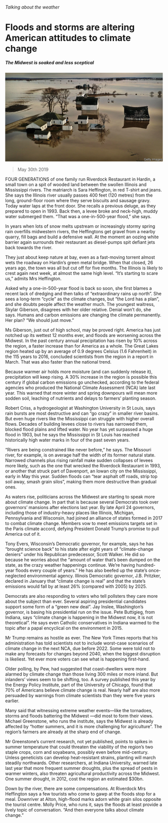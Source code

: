 ###### Talking about the weather

# Floods and storms are altering American attitudes to climate change 

##### The Midwest is soaked and less sceptical 

![image](images/20190601_USP002_1.jpg) 

> May 30th 2019 

FOUR GENERATIONS of one family run Riverdock Restaurant in Hardin, a small town on a spit of wooded land between the swollen Illinois and Mississippi rivers. The matriarch is Sara Heffington, in red T-shirt and jeans. She says the Illinois river usually passes 400 feet (120 metres) from the long, ground-floor room where they serve biscuits and sausage gravy. Today water laps at the front door. She recalls a previous deluge, as they prepared to open in 1993. Back then, a levee broke and neck-high, muddy water submerged them. “That was a one-in-500-year flood,” she says. 

In years when lots of snow melts upstream or increasingly stormy spring rain overfills midwestern rivers, the Heffingtons get gravel from a nearby quarry, fill bags and build a defensive wall. At the moment an oozing white barrier again surrounds their restaurant as diesel-pumps spit defiant jets back towards the river. 

They just about keep nature at bay, even as a fast-moving torrent almost wets the roadway on Hardin’s green metal bridge. When that closed, 26 years ago, the town was all but cut off for five months. The Illinois is likely to crest again next week, at almost the same high level. “It’s starting to scare us,” admits Mrs Heffington. 

Asked why a one-in-500-year flood is back so soon, she first blames a recent lack of dredging and then talks of “extraordinary rains up north”. She sees a long-term “cycle” as the climate changes, but “the Lord has a plan”, and she doubts people affect the weather much. The youngest waitress, Skylar Giberson, disagrees with her older relative. Denial won’t do, she says. Humans and carbon emissions are changing the climate permanently. Her plan? “We should just move.” 

Ms Giberson, just out of high school, may be proved right. America has just notched up its wettest 12 months ever, and floods are worsening across the Midwest. In the past century annual precipitation has risen by 10% across the region, a faster increase than for America as a whole. The Great Lakes region heated up by an average of 0.9 degrees Celsius (1.6 Fahrenheit) in the 115 years to 2016, concluded scientists from the region in a report in March. That was also faster than the national trend. 

Because warmer air holds more moisture (and can suddenly release it), precipitation will keep rising. A 30% increase in the region is possible this century if global carbon emissions go unchecked, according to the federal agencies who produced the National Climate Assessment (NCA) late last year. This warned that more winter and spring downpours will mean more sodden soil, leaching of nutrients and delays to farmers’ planting season. 

Robert Criss, a hydrogeologist at Washington University in St Louis, says rain bursts are most destructive and can “go crazy” in smaller river basins. But even huge rivers like the Mississippi can struggle with higher overall flows. Decades of building levees close to rivers has narrowed them, blocked flood plains and lifted water. No year has yet surpassed a huge flood in 1903, but he says the Mississippi in St Louis has reached historically high water marks in four of the past seven years. 

“Rivers are being constrained like never before,” he says. The Missouri river, for example, is on average half the width of its former natural state. Narrowed channels plus rising rainfall make sudden collapses of levees more likely, such as the one that wrecked the Riverdock Restaurant in 1993, or another that struck part of Davenport, an Iowan city on the Mississippi, early in May this year. Sudden floods can “tear asphalt off roads, strip top soil away, smash grain silos”, making them more destructive than gradual ones. 

As waters rise, politicians across the Midwest are starting to speak more about climate change. In part that is because several Democrats took over governors’ mansions after elections last year. By late April 24 governors, including those of industry-heavy places like Illinois, Michigan, Pennsylvania and Wisconsin, had joined an alliance of states formed in 2017 to combat climate change. Members vow to meet emissions targets set in the Paris climate accord, defying President Donald Trump’s promise to pull America out of it. 

Tony Evers, Wisconsin’s Democratic governor, for example, says he has “brought science back” to his state after eight years of “climate-change deniers” under his Republican predecessor, Scott Walker. He did so because he worries about the “amount of water that’s been dumped on the state, as the crazy weather happenings continue. We’re having hundred-year floods every couple of years.” He has also beefed up the state’s once-neglected environmental agency. Illinois Democratic governor, J.B. Pritzker, declared in January that “climate change is real” and that the state’s emissions would fall by at least 26% (compared with 2005) by 2025. 

Democrats are also responding to voters who tell pollsters they care more about the subject than ever. Several aspiring presidential candidates support some form of a “green new deal”. Jay Inslee, Washington’s governor, is basing his presidential run on the issue. Pete Buttigieg, from Indiana, says “climate change is happening in the Midwest now, it is not theoretical”. He says even Catholic conservatives in Indiana warmed to the topic after a papal encyclical on the environment in 2015. 

Mr Trump remains as hostile as ever. The New York Times reports that his administration has told scientists not to include worst-case scenarios of climate change in the next NCA, due before 2022. Some were told not to make any forecasts for changes beyond 2040, when the biggest disruption is likeliest. Yet ever more voters can see what is happening first-hand. 

Older polling, by Pew, had suggested that coast-dwellers were more alarmed by climate change than those living 300 miles or more inland. But inlanders’ views seem to be shifting, too. A survey published this year by the Energy Policy Institute, part of the University of Chicago, found that 70% of Americans believe climate change is real. Nearly half are also more persuaded by warnings from climate scientists than they were five years earlier. 

Many said that witnessing extreme weather events—like the tornadoes, storms and floods battering the Midwest —did most to form their views. Michael Greenstone, who runs the institute, says the Midwest is already affected by “hotter summers, and it is more challenging for agriculture”. The region’s farmers are already at the sharp end of change. 

Mr Greenstone’s current research, not yet published, points to spikes in summer temperature that could threaten the viability of the region’s two staple crops, corn and soyabeans, possibly even before mid-century. Unless geneticists can develop heat-resistant strains, planting will march steadily northwards. Other researchers, at Indiana University, warned late last year that more frequent summer droughts, plus the spread of pests in warmer winters, also threaten agricultural productivity across the Midwest. One summer drought, in 2012, cost the region an estimated $30bn. 

Down by the river, there are some compensations. At Riverdock Mrs Heffington says a few tourists who come to gawp at the floods stop for a meal. Downriver at Alton, high-flood marks adorn white grain silos opposite the tourist centre. Molly Price, who runs it, says the floods at least provide a lively topic of conversation. “And then everyone talks about climate change.” 


